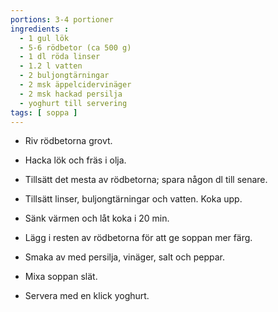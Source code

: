 ```yaml
---
portions: 3-4 portioner
ingredients :
  - 1 gul lök
  - 5-6 rödbetor (ca 500 g)
  - 1 dl röda linser
  - 1.2 l vatten
  - 2 buljongtärningar
  - 2 msk äppelcidervinäger
  - 2 msk hackad persilja
  - yoghurt till servering
tags: [ soppa ]
---
```

* Riv rödbetorna grovt.
* Hacka lök och fräs i olja.
* Tillsätt det mesta av rödbetorna; spara någon dl till senare.
* Tillsätt linser, buljongtärningar och vatten. Koka upp.
* Sänk värmen och låt koka i 20 min.
* Lägg i resten av rödbetorna för att ge soppan mer färg.
* Smaka av med persilja, vinäger, salt och peppar.
* Mixa soppan slät.

* Servera med en klick yoghurt.
